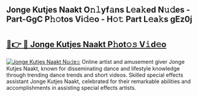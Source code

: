## Jonge Kutjes Naakt O𝚗𝚕yf𝚊ns L𝚎a𝚔ed N𝚞𝚍es - Part-GgC P𝚑𝚘tos Vi𝚍𝚎o - H𝚘𝚝 Part L𝚎a𝚔s gEz0j

# <h2><a href="http://kf823a.oniu.top/?m=Jonge+Kutjes+Naakt">🔗👉 🔴 Jonge Kutjes Naakt P𝚑ot𝚘𝚜 V𝚒d𝚎o</a></h2>

[![Jonge Kutjes Naakt Nu𝚍e𝚜](https://i.imgur.com/0qMVB7G.gif)](http://kf823a.oniu.top/?m=Jonge+Kutjes+Naakt)
Online artist and amusement giver Jonge Kutjes Naakt, known for disseminating dance and lifestyle knowledge through trending dance trends and short videos. Skilled special effects assistant Jonge Kutjes Naakt, celebrated for their remarkable abilities and accomplishments in assisting special effects artists.  
